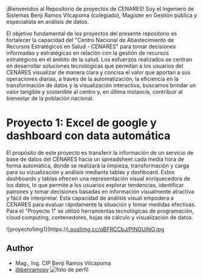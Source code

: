¡Bienvenidos al Repositorio de proyectos de CENARES!
Soy el Ingeniero de Sistemas Benji Ramos Vilcapoma (colegiado), Magister en Gestión pública y especialista en análisis de datos.

El objetivo fundamental de los proyectos del presente repositorio es fortalecer la capacidad del "Centro Nacional de Abastecimiento de Recursos Estratégicos en Salud - CENARES" para tomar decisiones informadas y estratégicas en relación con la gestión de recursos estratégicos en el ámbito de la salud. Los esfuerzos realizados se centran en desarrollar soluciones tecnológicas que permitan a los usuarios del CENARES visualizar de manera clara y concisa el valor que aportan a sus operaciones diarias, a través de la automatización, la eficiencia en la transformación de datos y la visualización interactiva, buscamos brindar un valor tangible y sostenible al centro y, en última instancia, contribuir al bienestar de la población nacional.

# Proyecto 1: Excel de google y dashboard con data automática

El propósito de este proyecto es transferir la información de un servicio de base de datos del CENARES hacia un spreadsheet cada media hora de forma automática, donde se realizará la limpieza, transformación y carga para su vizualización y análisis mediante tablas y dashboard. Estos dashboards y tablas ofrecen una representación visual enriquecedora de los datos, lo que permite a los usuarios explorar tendencias, identificar patrones y tomar decisiones basadas en información visualmente atractiva y fácil de interpretar. Esta capacidad de análisis visual empodera a CENARES para evaluar rápidamente la situación y tomar medidas efectivas.
Para el "Proyecto 1" se utilizó herramientas tecnológicas de programación, cloud computing, contenedores, hojas de cálculo y visualización de datos.

![proyecto1img1](https://[i.postimg.cc/qBFRCCbJ/PINGUINO.jpg](https://i.postimg.cc/YqGCZrjs/Capturass.jpg)

## Author
- Mag., Ing. CIP Benji Ramos Vilcapoma
- [@benramosv](https://www.github.com/benramosv)
![foto de perfil](https://i.postimg.cc/7hyrRkRp/Imagen-de-Whats-App-2023-08-27-a-las-23-38-27.jpg)





